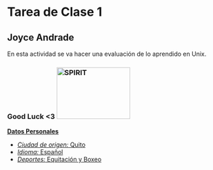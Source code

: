 
# Tarea de Clase 1

## Joyce Andrade 
En esta actividad se va hacer una evaluación de lo aprendido en Unix.
### Good Luck <3   <a href="http://juanveterin.blogspot.com/2016/05/si-das-la-oportunidad-puede-cambiar-la.html"> <img alt="SPIRIT" src="https://3.bp.blogspot.com/-cdy_H6CgJhQ/VyznNAcw4EI/AAAAAAAAAHg/lsCziTWjK-4sn2be2IJo44AG72ZEFUvhgCLcB/s1600/spirit-el-corcel-indomable-culturabadajoz.jpg" width="170" height="120">

**Datos Personales**
- *Ciudad de origen:* Quito 
- *Idioma:* Español 
- *Deportes:* Equitación y Boxeo 
 
 
